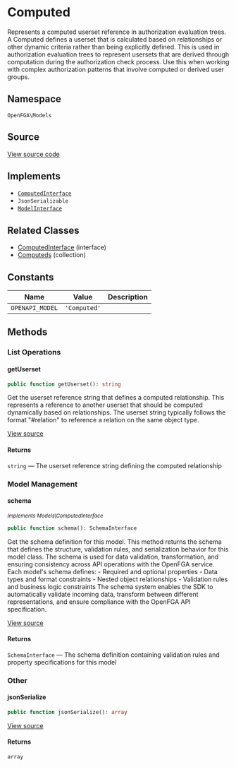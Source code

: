 # Computed

Represents a computed userset reference in authorization evaluation trees. A Computed defines a userset that is calculated based on relationships or other dynamic criteria rather than being explicitly defined. This is used in authorization evaluation trees to represent usersets that are derived through computation during the authorization check process. Use this when working with complex authorization patterns that involve computed or derived user groups.

## Namespace

`OpenFGA\Models`

## Source

[View source code](https://github.com/evansims/openfga-php/blob/main/src/Models/Computed.php)

## Implements

* [`ComputedInterface`](ComputedInterface.md)
* `JsonSerializable`
* [`ModelInterface`](ModelInterface.md)

## Related Classes

* [ComputedInterface](Models/ComputedInterface.md) (interface)
* [Computeds](Models/Collections/Computeds.md) (collection)

## Constants

| Name            | Value        | Description |
| --------------- | ------------ | ----------- |
| `OPENAPI_MODEL` | `'Computed'` |             |

## Methods

### List Operations

#### getUserset

```php
public function getUserset(): string

```

Get the userset reference string that defines a computed relationship. This represents a reference to another userset that should be computed dynamically based on relationships. The userset string typically follows the format &quot;#relation&quot; to reference a relation on the same object type.

[View source](https://github.com/evansims/openfga-php/blob/main/src/Models/Computed.php#L53)

#### Returns

`string` — The userset reference string defining the computed relationship

### Model Management

#### schema

*<small>Implements Models\ComputedInterface</small>*

```php
public function schema(): SchemaInterface

```

Get the schema definition for this model. This method returns the schema that defines the structure, validation rules, and serialization behavior for this model class. The schema is used for data validation, transformation, and ensuring consistency across API operations with the OpenFGA service. Each model&#039;s schema defines: - Required and optional properties - Data types and format constraints - Nested object relationships - Validation rules and business logic constraints The schema system enables the SDK to automatically validate incoming data, transform between different representations, and ensure compliance with the OpenFGA API specification.

[View source](https://github.com/evansims/openfga-php/blob/main/src/Models/ModelInterface.php#L52)

#### Returns

`SchemaInterface` — The schema definition containing validation rules and property specifications for this model

### Other

#### jsonSerialize

```php
public function jsonSerialize(): array

```

[View source](https://github.com/evansims/openfga-php/blob/main/src/Models/Computed.php#L62)

#### Returns

`array`
